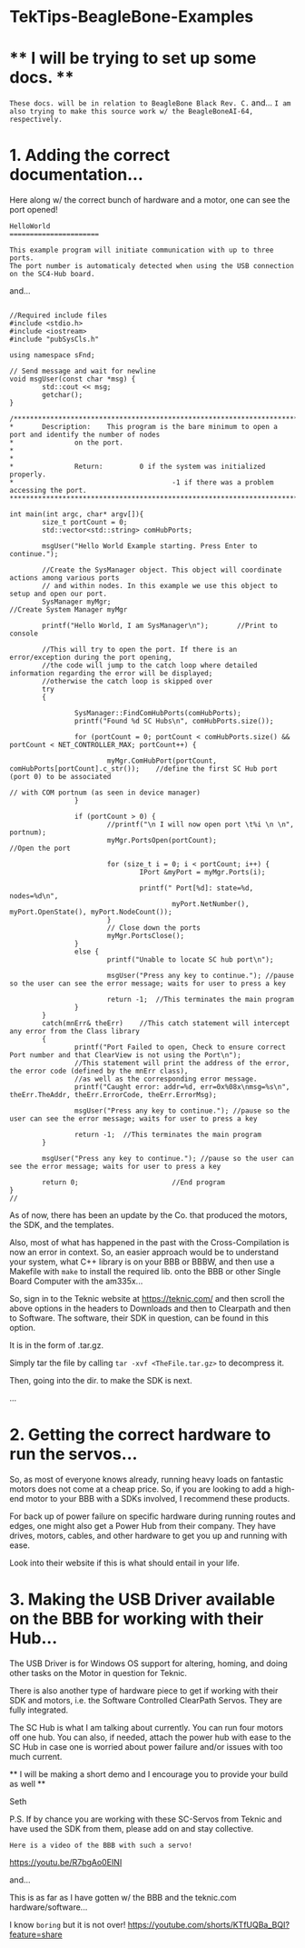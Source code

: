# TekTips-BeagleBone-Examples

# ** I will be trying to set up some docs. **

`These docs. will be in relation to BeagleBone Black Rev. C.`
and...
`I am also trying to make this source work w/ the BeagleBoneAI-64, respectively.`

# 1. Adding the correct documentation...

Here along w/ the correct bunch of hardware and a motor, one can see the port opened!

```
HelloWorld
======================

This example program will initiate communication with up to three ports.
The port number is automaticaly detected when using the USB connection on the SC4-Hub board.
```

and...

```

//Required include files
#include <stdio.h>
#include <iostream>
#include "pubSysCls.h"

using namespace sFnd;

// Send message and wait for newline
void msgUser(const char *msg) {
        std::cout << msg;
        getchar();
}

/*****************************************************************************
*       Description:    This program is the bare minimum to open a port and identify the number of nodes
*               on the port.
*
*
*               Return:         0 if the system was initialized properly.
*                                       -1 if there was a problem accessing the port.
*****************************************************************************/

int main(int argc, char* argv[]){
        size_t portCount = 0;
        std::vector<std::string> comHubPorts;

        msgUser("Hello World Example starting. Press Enter to continue.");

        //Create the SysManager object. This object will coordinate actions among various ports
        // and within nodes. In this example we use this object to setup and open our port.
        SysManager myMgr;                                                       //Create System Manager myMgr

        printf("Hello World, I am SysManager\n");       //Print to console

        //This will try to open the port. If there is an error/exception during the port opening,
        //the code will jump to the catch loop where detailed information regarding the error will be displayed;
        //otherwise the catch loop is skipped over
        try
        {

                SysManager::FindComHubPorts(comHubPorts);
                printf("Found %d SC Hubs\n", comHubPorts.size());

                for (portCount = 0; portCount < comHubPorts.size() && portCount < NET_CONTROLLER_MAX; portCount++) {

                        myMgr.ComHubPort(portCount, comHubPorts[portCount].c_str());    //define the first SC Hub port (port 0) to be associated
                                                                                        // with COM portnum (as seen in device manager)
                }

                if (portCount > 0) {
                        //printf("\n I will now open port \t%i \n \n", portnum);
                        myMgr.PortsOpen(portCount);                             //Open the port

                        for (size_t i = 0; i < portCount; i++) {
                                IPort &myPort = myMgr.Ports(i);

                                printf(" Port[%d]: state=%d, nodes=%d\n",
                                        myPort.NetNumber(), myPort.OpenState(), myPort.NodeCount());
                        }
                        // Close down the ports
                        myMgr.PortsClose();
                }
                else {
                        printf("Unable to locate SC hub port\n");

                        msgUser("Press any key to continue."); //pause so the user can see the error message; waits for user to press a key

                        return -1;  //This terminates the main program
                }
        }
        catch(mnErr& theErr)    //This catch statement will intercept any error from the Class library
        {
                printf("Port Failed to open, Check to ensure correct Port number and that ClearView is not using the Port\n");
                //This statement will print the address of the error, the error code (defined by the mnErr class),
                //as well as the corresponding error message.
                printf("Caught error: addr=%d, err=0x%08x\nmsg=%s\n", theErr.TheAddr, theErr.ErrorCode, theErr.ErrorMsg);

                msgUser("Press any key to continue."); //pause so the user can see the error message; waits for user to press a key

                return -1;  //This terminates the main program
        }

        msgUser("Press any key to continue."); //pause so the user can see the error message; waits for user to press a key

        return 0;                       //End program
}
//

```

As of now, there has been an update by the Co. that produced the motors,
the SDK, and the templates.

Also, most of what has happened in the past with the Cross-Compilation is
now an error in context. So, an easier approach would be to understand
your system, what C++ library is on your BBB or BBBW, and then use a 
Makefile with ` make ` to install the required lib. onto the BBB or other
Single Board Computer with the am335x...

So, sign in to the Teknic website at https://teknic.com/ and then scroll the
above options in the headers to Downloads and then to Clearpath and then to 
Software. The software, their SDK in question, can be found in this option.

It is in the form of .tar.gz.

Simply tar the file by calling ` tar -xvf <TheFile.tar.gz> ` to decompress it.

Then, going into the dir. to make the SDK is next. 

...

# 2. Getting the correct hardware to run the servos...

So, as most of everyone knows already, running heavy loads on fantastic motors
does not come at a cheap price. So, if you are looking to add a high-end 
motor to your BBB with a SDKs involved, I recommend these products.

For back up of power failure on specific hardware during running routes and edges,
one might also get a Power Hub from their company. They have drives, motors,
cables, and other hardware to get you up and running with ease.

Look into their website if this is what should entail in your life.

# 3. Making the USB Driver available on the BBB for working with their Hub...

The USB Driver is for Windows OS support for altering, homing, and doing other
tasks on the Motor in question for Teknic.

There is also another type of hardware piece to get if working with their SDK and
motors, i.e. the Software Controlled ClearPath Servos. They are fully integrated.

The SC Hub is what I am talking about currently. You can run four motors off one hub.
You can also, if needed, attach the power hub with ease to the SC Hub in case
one is worried about power failure and/or issues with too much current.

** I will be making a short demo and I encourage you to provide your build as well **

Seth

P.S. If by chance you are working with these SC-Servos from Teknic and have used the SDK
from them, please add on and stay collective. 

` Here is a video of the BBB with such a servo! `

https://youtu.be/R7bgAo0EINI 

and...

This is as far as I have gotten w/ the BBB and the teknic.com hardware/software...

I know ` boring ` but it is not over! https://youtube.com/shorts/KTfUQBa_BQI?feature=share
